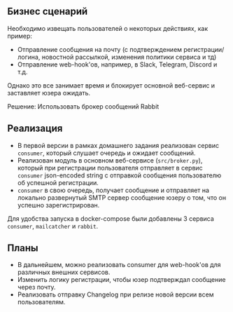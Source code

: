 ## Бизнес сценарий
Необходимо извещать пользователей о некоторых действиях, как пример:
- Отправление сообщения на почту (с подтверждением регистрации/логина, новостной рассылкой, изменения политики сервиса и тд)
- Отправление web-hook'ов, например, в Slack, Telegram, Discord и т.д.

Однако это все занимает время и блокирует основной веб-сервис и заставляет юзера ожидать.

Решение: Использовать брокер сообщений Rabbit

## Реализация
* В первой версии в рамках домашнего задания реализован сервис `consumer`, который слушает очередь и ожидает сообщений.  
* Реализован модуль в основном веб-сервисе (`src/broker.py`), который при регистрации пользователя отправляет в сервис `consumer` json-encoded string с отправкой сообщения пользователю об успешной регистрации.
* `consumer` в свою очередь, получает сообщение и отправляет на локально развернутый SMTP сервер сообщение юзеру о том, что он успешно зарегистрирован.

Для удобства запуска в docker-compose были добавлены 3 сервиса `consumer`, `mailcatcher` и `rabbit`.

## Планы
* В дальнейшем, можно реализовать consumer для web-hook'ов для различных внешних сервисов.
* Изменить логику регистрации, чтобы юзер подтверждал сообщение через почту.
* Реализовать отправку Changelog при релизе новой версии всем пользователям.
